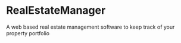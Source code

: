 # RealEstateManager
A web based real estate management software to keep track of your property portfolio
